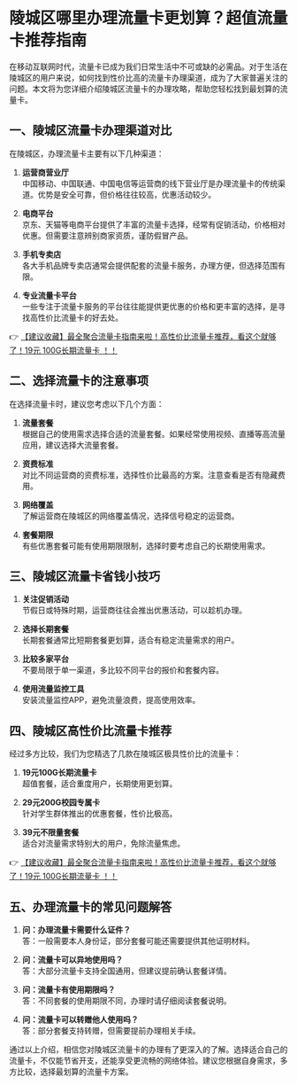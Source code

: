 # 陵城区哪里办理流量卡更划算？超值流量卡推荐指南

在移动互联网时代，流量卡已成为我们日常生活中不可或缺的必需品。对于生活在陵城区的用户来说，如何找到性价比高的流量卡办理渠道，成为了大家普遍关注的问题。本文将为您详细介绍陵城区流量卡的办理攻略，帮助您轻松找到最划算的流量卡。

## 一、陵城区流量卡办理渠道对比

在陵城区，办理流量卡主要有以下几种渠道：

1. **运营商营业厅**  
   中国移动、中国联通、中国电信等运营商的线下营业厅是办理流量卡的传统渠道。优势是安全可靠，但价格往往较高，优惠活动较少。

2. **电商平台**  
   京东、天猫等电商平台提供了丰富的流量卡选择，经常有促销活动，价格相对优惠。但需要注意辨别商家资质，谨防假冒产品。

3. **手机专卖店**  
   各大手机品牌专卖店通常会提供配套的流量卡服务，办理方便，但选择范围有限。

4. **专业流量卡平台**  
   一些专注于流量卡服务的平台往往能提供更优惠的价格和更丰富的选择，是寻找高性价比流量卡的好去处。

👉 [【建议收藏】最全聚合流量卡指南来啦！高性价比流量卡推荐，看这个就够了！19元 100G长期流量卡 ！！](https://bit.ly/Liuliangka)

## 二、选择流量卡的注意事项

在选择流量卡时，建议您考虑以下几个方面：

1. **流量套餐**  
   根据自己的使用需求选择合适的流量套餐。如果经常使用视频、直播等高流量应用，建议选择大流量套餐。

2. **资费标准**  
   对比不同运营商的资费标准，选择性价比最高的方案。注意查看是否有隐藏费用。

3. **网络覆盖**  
   了解运营商在陵城区的网络覆盖情况，选择信号稳定的运营商。

4. **套餐期限**  
   有些优惠套餐可能有使用期限限制，选择时要考虑自己的长期使用需求。

## 三、陵城区流量卡省钱小技巧

1. **关注促销活动**  
   节假日或特殊时期，运营商往往会推出优惠活动，可以趁机办理。

2. **选择长期套餐**  
   长期套餐通常比短期套餐更划算，适合有稳定流量需求的用户。

3. **比较多家平台**  
   不要局限于单一渠道，多比较不同平台的报价和套餐内容。

4. **使用流量监控工具**  
   安装流量监控APP，避免流量浪费，提高使用效率。

## 四、陵城区高性价比流量卡推荐

经过多方比较，我们为您精选了几款在陵城区极具性价比的流量卡：

1. **19元100G长期流量卡**  
   超值套餐，适合重度用户，长期使用更划算。

2. **29元200G校园专属卡**  
   针对学生群体推出的优惠套餐，性价比极高。

3. **39元不限量套餐**  
   适合对流量需求特别大的用户，免除流量焦虑。

👉 [【建议收藏】最全聚合流量卡指南来啦！高性价比流量卡推荐，看这个就够了！19元 100G长期流量卡 ！！](https://bit.ly/Liuliangka)

## 五、办理流量卡的常见问题解答

1. **问：办理流量卡需要什么证件？**  
   答：一般需要本人身份证，部分套餐可能还需要提供其他证明材料。

2. **问：流量卡可以异地使用吗？**  
   答：大部分流量卡支持全国通用，但建议提前确认套餐详情。

3. **问：流量卡有使用期限吗？**  
   答：不同套餐的使用期限不同，办理时请仔细阅读套餐说明。

4. **问：流量卡可以转赠他人使用吗？**  
   答：部分套餐支持转赠，但需要提前办理相关手续。

通过以上介绍，相信您对陵城区流量卡的办理有了更深入的了解。选择适合自己的流量卡，不仅能节省开支，还能享受更流畅的网络体验。建议您根据自身需求，多方比较，选择最划算的流量卡方案。